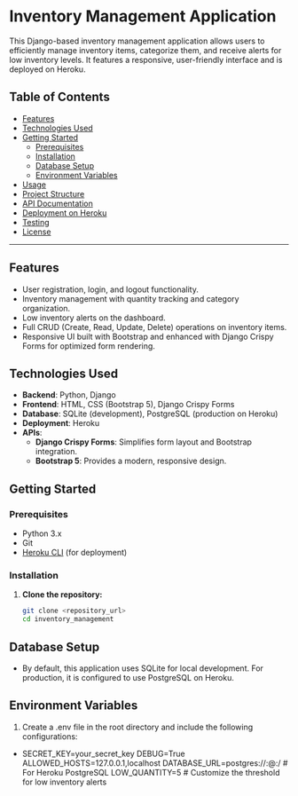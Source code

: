 # Inventory Management Application

This Django-based inventory management application allows users to efficiently manage inventory items, categorize them, and receive alerts for low inventory levels. It features a responsive, user-friendly interface and is deployed on Heroku.

## Table of Contents

- [Features](#features)
- [Technologies Used](#technologies-used)
- [Getting Started](#getting-started)
  - [Prerequisites](#prerequisites)
  - [Installation](#installation)
  - [Database Setup](#database-setup)
  - [Environment Variables](#environment-variables)
- [Usage](#usage)
- [Project Structure](#project-structure)
- [API Documentation](#api-documentation)
- [Deployment on Heroku](#deployment-on-heroku)
- [Testing](#testing)
- [License](#license)

---

## Features

- User registration, login, and logout functionality.
- Inventory management with quantity tracking and category organization.
- Low inventory alerts on the dashboard.
- Full CRUD (Create, Read, Update, Delete) operations on inventory items.
- Responsive UI built with Bootstrap and enhanced with Django Crispy Forms for optimized form rendering.

## Technologies Used

- **Backend**: Python, Django
- **Frontend**: HTML, CSS (Bootstrap 5), Django Crispy Forms
- **Database**: SQLite (development), PostgreSQL (production on Heroku)
- **Deployment**: Heroku
- **APIs**:
  - **Django Crispy Forms**: Simplifies form layout and Bootstrap integration.
  - **Bootstrap 5**: Provides a modern, responsive design.

## Getting Started

### Prerequisites

- Python 3.x
- Git
- [Heroku CLI](https://devcenter.heroku.com/articles/heroku-cli) (for deployment)

### Installation

1. **Clone the repository:**
   ```bash
   git clone <repository_url>
   cd inventory_management
## Database Setup
- By default, this application uses SQLite for local development. For production, it is configured to use PostgreSQL on Heroku.

## Environment Variables
1. Create a .env file in the root directory and include the following configurations:
- SECRET_KEY=your_secret_key
DEBUG=True
ALLOWED_HOSTS=127.0.0.1,localhost
DATABASE_URL=postgres://<user>:<password>@<hostname>:<port>/<database>  # For Heroku PostgreSQL
LOW_QUANTITY=5  # Customize the threshold for low inventory alerts

